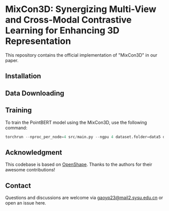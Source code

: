 # MixCon3D: Synergizing Multi-View and Cross-Modal Contrastive Learning for Enhancing 3D Representation
This repository contains the official implementation of "MixCon3D" in our paper.

## Installation

## Data Downloading

## Training
To train the PointBERT model using the MixCon3D, use the following command:

```python
torchrun --nproc_per_node=4 src/main.py --ngpu 4 dataset.folder=data5 dataset.train_batch_size=180 dataset.image_feat_mode=Multiple dataset.inference_image_feat_mode=Multiple dataset.image_amount=4 dataset.accum_freq=1 dataset.num_workers=3 model.name=PointBERT model.scaling=3 model.use_dense=True training.use_text_proj=True training.use_image_proj=True training.image_text_align=True training.share_proj=True training.pc_img_to_text=True training.logit_scale_fix=False training.lr=0.006 training.min_lr=3e-3 training.max_epoch=200 training.debug=True --trial_name MixCon3D_clean_code_sc3_mv4_feat-avg_shr-proj --config src/configs/train.yaml
```


## Acknowledgment
This codebase is based on [OpenShape](https://github.com/Colin97/OpenShape_code). Thanks to the authors for their awesome contributions!

## Contact 
Questions and discussions are welcome via [gaoyp23@mail2.sysu.edu.cn](gaoyp23@mail2.sysu.edu.cn) or open an issue here.

